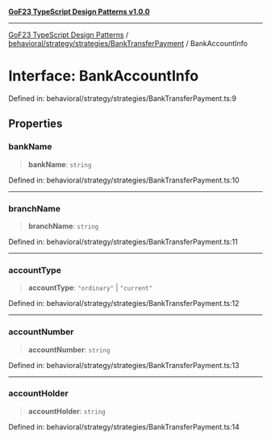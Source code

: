 [**GoF23 TypeScript Design Patterns v1.0.0**](../../../../../README.md)

***

[GoF23 TypeScript Design Patterns](../../../../../README.md) / [behavioral/strategy/strategies/BankTransferPayment](../README.md) / BankAccountInfo

# Interface: BankAccountInfo

Defined in: behavioral/strategy/strategies/BankTransferPayment.ts:9

## Properties

### bankName

> **bankName**: `string`

Defined in: behavioral/strategy/strategies/BankTransferPayment.ts:10

***

### branchName

> **branchName**: `string`

Defined in: behavioral/strategy/strategies/BankTransferPayment.ts:11

***

### accountType

> **accountType**: `"ordinary"` \| `"current"`

Defined in: behavioral/strategy/strategies/BankTransferPayment.ts:12

***

### accountNumber

> **accountNumber**: `string`

Defined in: behavioral/strategy/strategies/BankTransferPayment.ts:13

***

### accountHolder

> **accountHolder**: `string`

Defined in: behavioral/strategy/strategies/BankTransferPayment.ts:14
